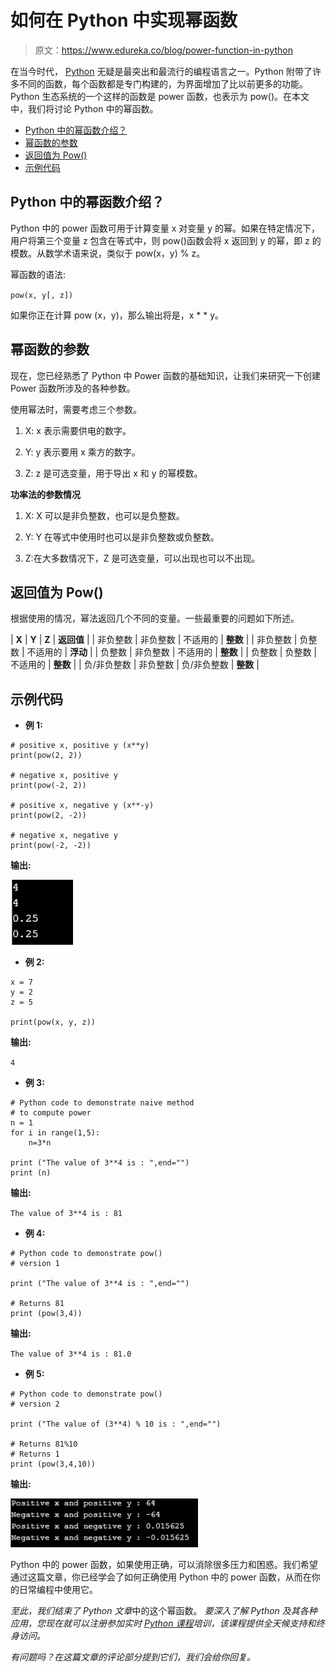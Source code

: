 # 如何在 Python 中实现幂函数

> 原文：<https://www.edureka.co/blog/power-function-in-python>

在当今时代， [Python](https://www.edureka.co/blog/python-tutorial/) 无疑是最突出和最流行的编程语言之一。Python 附带了许多不同的函数，每个函数都是专门构建的，为界面增加了比以前更多的功能。Python 生态系统的一个这样的函数是 power 函数，也表示为 pow()。在本文中，我们将讨论 Python 中的幂函数。

*   [Python 中的幂函数介绍？](#intro)
*   [幂函数的参数](#parameters)
*   [返回值为 Pow()](#return)
*   [示例代码](#code)

## **Python 中的幂函数介绍？**

Python 中的 power 函数可用于计算变量 x 对变量 y 的幂。如果在特定情况下，用户将第三个变量 z 包含在等式中，则 pow()函数会将 x 返回到 y 的幂，即 z 的模数。从数学术语来说，类似于 pow(x，y) % z。

幂函数的语法:

`pow(x, y[, z])`

如果你正在计算 pow (x，y)，那么输出将是，x * * y。

## **幂函数的参数**

现在，您已经熟悉了 Python 中 Power 函数的基础知识，让我们来研究一下创建 Power 函数所涉及的各种参数。

使用幂法时，需要考虑三个参数。

1.  X: x 表示需要供电的数字。

2.  Y: y 表示要用 x 乘方的数字。

3.  Z: z 是可选变量，用于导出 x 和 y 的幂模数。

**功率法的参数情况**

1.  X: X 可以是非负整数，也可以是负整数。

2.  Y: Y 在等式中使用时也可以是非负整数或负整数。

3.  Z:在大多数情况下，Z 是可选变量，可以出现也可以不出现。

## **返回值为 Pow()**

根据使用的情况，幂法返回几个不同的变量。一些最重要的问题如下所述。

| **X** | **Y** | **Z** | **返回值** |
| 非负整数 | 非负整数 | 不适用的 | **整数** |
| 非负整数 | 负整数 | 不适用的 | **浮动** |
| 负整数 | 非负整数 | 不适用的 | **整数** |
| 负整数 | 负整数 | 不适用的 | **整数** |
| 负/非负整数 | 非负整数 | 负/非负整数 | **整数** |

## **示例代码**

*   **例 1:**

```
# positive x, positive y (x**y)
print(pow(2, 2))

# negative x, positive y
print(pow(-2, 2))

# positive x, negative y (x**-y)
print(pow(2, -2))

# negative x, negative y
print(pow(-2, -2))
```

**输出:**

![Power-Function-in-Python-Output](img/123a51da3f2c07d824f78db5546fa8a8.png)

*   **例 2:**

```
x = 7
y = 2
z = 5

print(pow(x, y, z))
```

**输出:**

`4`

*   **例 3:**

```
# Python code to demonstrate naive method 
# to compute power 
n = 1
for i in range(1,5): 
	n=3*n 

print ("The value of 3**4 is : ",end="") 
print (n)
```

**输出:**

`The value of 3**4 is : 81`

*   **例 4:**

```
# Python code to demonstrate pow() 
# version 1 

print ("The value of 3**4 is : ",end="") 

# Returns 81 
print (pow(3,4))
```

**输出:**

`The value of 3**4 is : 81.0`

*   **例 5:**

```
# Python code to demonstrate pow() 
# version 2 

print ("The value of (3**4) % 10 is : ",end="") 

# Returns 81%10 
# Returns 1 
print (pow(3,4,10))
```

**输出:**

![Output-Power](img/ce7382a2cc37d6ddaeba9faafbadf66a.png)

Python 中的 power 函数，如果使用正确，可以消除很多压力和困惑。我们希望通过这篇文章，你已经学会了如何正确使用 Python 中的 power 函数，从而在你的日常编程中使用它。

*至此，我们结束了 Python 文章*中的这个幂函数。 *要深入了解 Python 及其各种应用，您现在就可以注册参加实时 [Python 课程](https://www.edureka.co/python-programming-certification-training)培训，该课程提供全天候支持和终身访问。*

*有问题吗？在这篇文章的评论部分提到它们，我们会给你回复。*